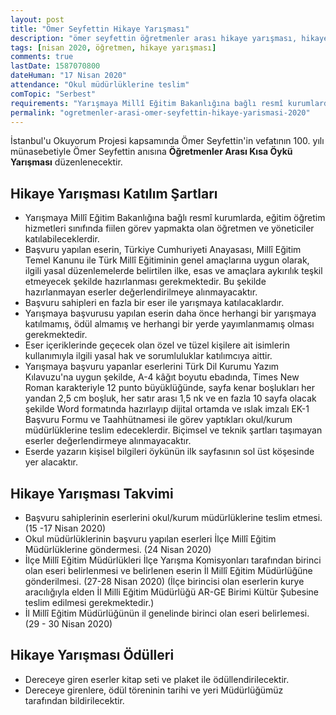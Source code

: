 ```yaml
---
layout: post
title: "Ömer Seyfettin Hikaye Yarışması"
description: "ömer seyfettin öğretmenler arası hikaye yarışması, hikaye yazma 2020"
tags: [nisan 2020, öğretmen, hikaye yarışması]
comments: true
lastDate: 1587070800    
dateHuman: "17 Nisan 2020"
attendance: "Okul müdürlüklerine teslim"
comTopic: "Serbest"
requirements: "Yarışmaya Millî Eğitim Bakanlığına bağlı resmî kurumlarda, eğitim öğretim hizmetleri sınıfında fiilen görev yapmakta olan öğretmen ve yöneticiler katılabileceklerdir"
permalink: "ogretmenler-arasi-omer-seyfettin-hikaye-yarismasi-2020"
---
```


İstanbul'u Okuyorum Projesi kapsamında Ömer Seyfettin'in vefatının 100. yılı münasebetiyle Ömer Seyfettin anısına **Öğretmenler Arası Kısa Öykü Yarışması** düzenlenecektir.  

## Hikaye Yarışması Katılım Şartları
- Yarışmaya Millî Eğitim Bakanlığına bağlı resmî kurumlarda, eğitim öğretim hizmetleri sınıfında fiilen görev yapmakta olan öğretmen ve yöneticiler katılabileceklerdir.
- Başvuru yapılan eserin, Türkiye Cumhuriyeti Anayasası, Millî Eğitim Temel Kanunu ile Türk Millî Eğitiminin genel amaçlarına uygun olarak, ilgili yasal düzenlemelerde belirtilen ilke, esas ve amaçlara aykırılık teşkil etmeyecek şekilde hazırlanması gerekmektedir. Bu şekilde hazırlanmayan eserler değerlendirilmeye alınmayacaktır.
- Başvuru sahipleri en fazla bir eser ile yarışmaya katılacaklardır.
- Yarışmaya başvurusu yapılan eserin daha önce herhangi bir yarışmaya katılmamış, ödül almamış ve herhangi bir yerde yayımlanmamış olması gerekmektedir.
- Eser içeriklerinde geçecek olan özel ve tüzel kişilere ait isimlerin kullanımıyla ilgili yasal hak ve sorumluluklar katılımcıya aittir.
- Yarışmaya başvuru yapanlar eserlerini Türk Dil Kurumu Yazım Kılavuzu'na uygun şekilde, A-4 kâğıt boyutu ebadında, Times New Roman karakteriyle 12 punto büyüklüğünde, sayfa kenar boşlukları her yandan 2,5 cm boşluk, her satır arası 1,5 nk ve en fazla 10 sayfa olacak şekilde Word formatında hazırlayıp dijital ortamda ve ıslak imzalı EK-1 Başvuru Formu ve Taahhütnamesi ile görev yaptıkları okul/kurum müdürlüklerine teslim edeceklerdir. Biçimsel ve teknik şartları taşımayan eserler değerlendirmeye alınmayacaktır.
- Eserde yazarın kişisel bilgileri öykünün ilk sayfasının sol üst köşesinde yer alacaktır. 

## Hikaye Yarışması Takvimi
- Başvuru sahiplerinin eserlerini okul/kurum müdürlüklerine teslim etmesi. (15 -17 Nisan 2020)
- Okul müdürlüklerinin başvuru yapılan eserleri İlçe Millî Eğitim Müdürlüklerine göndermesi. (24 Nisan 2020)
- İlçe Millî Eğitim Müdürlükleri İlçe Yarışma Komisyonları tarafından birinci olan eseri belirlenmesi ve belirlenen eserin İl Millî Eğitim Müdürlüğüne gönderilmesi. (27-28 Nisan 2020) (İlçe birincisi olan eserlerin kurye aracılığıyla elden İl Milli Eğitim Müdürlüğü AR-GE Birimi Kültür Şubesine teslim edilmesi gerekmektedir.)
- İl Millî Eğitim Müdürlüğünün il genelinde birinci olan eseri belirlemesi. (29 - 30 Nisan 2020)  

## Hikaye Yarışması Ödülleri
- Dereceye giren eserler kitap seti ve plaket ile ödüllendirilecektir.
- Dereceye girenlere, ödül töreninin tarihi ve yeri Müdürlüğümüz tarafından bildirilecektir.